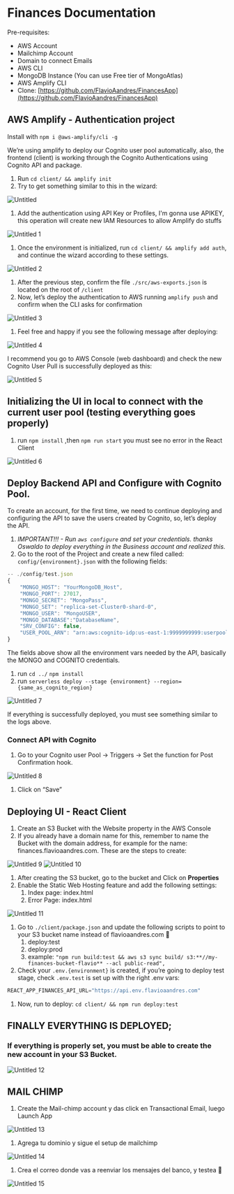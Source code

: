 # Finances Documentation

Pre-requisites: 

- AWS Account
- Mailchimp Account
- Domain to connect Emails
- AWS CLI
- MongoDB Instance (You can use Free tier of MongoAtlas)
- AWS Amplify CLI
- Clone: [https://github.com/FlavioAandres/FinancesApp](https://github.com/FlavioAandres/FinancesApp)

## AWS Amplify - Authentication project

Install with `npm i @aws-amplify/cli -g`

We’re using amplify to deploy our Cognito user pool automatically, also, the frontend (client) is working through the Cognito Authentications using Cognito API and package. 

1. Run `cd client/ && amplify init`
2. Try to get something similar to this in the wizard: 

![Untitled](https://user-images.githubusercontent.com/42990423/196822867-912fced4-f722-44b2-8a6c-eccb9a81a4ec.png)


1. Add the authentication using API Key or Profiles, I'm gonna use APIKEY, this operation will create new IAM Resources to allow Amplify do stuffs 

![Untitled 1](https://user-images.githubusercontent.com/42990423/196822833-d25181c6-d754-4b93-aeff-aed97302e482.png)

1. Once the environment is initialized, run `cd client/ && amplify add auth`, and continue the wizard according to these settings. 


![Untitled 2](https://user-images.githubusercontent.com/42990423/196822837-fa3f531d-082f-4c10-8c77-7e5f7c84df5a.png)

1. After the previous step, confirm the file `./src/aws-exports.json` is located on the root of `/client`
2. Now, let’s deploy the authentication to AWS running `amplify push` and confirm when the CLI asks for confirmation

![Untitled 3](https://user-images.githubusercontent.com/42990423/196822839-eccf7fff-a39a-4521-854c-4436c44d728d.png)
1. Feel free and happy if you see the following message after deploying: 

![Untitled 4](https://user-images.githubusercontent.com/42990423/196822841-7851d422-f9e9-4d12-b64e-8db1f269bc27.png)

I recommend you go to AWS Console (web dashboard) and check the new Cognito User Pull is successfully deployed as this: 

![Untitled 5](https://user-images.githubusercontent.com/42990423/196822843-c92a57f9-d669-41bf-9b6f-e3c0b266a611.png)

## Initializing the UI in local to connect with the current user pool (testing everything goes properly)

1. run `npm install` ,then `npm run start` you must see no error in the React Client 

![Untitled 6](https://user-images.githubusercontent.com/42990423/196822844-0fda3f62-8f1d-44d2-8281-bb1a59bb412c.png)

## Deploy Backend API and Configure with Cognito Pool.

To create an account, for the first time, we need to continue deploying and configuring the API to save the users created by Cognito, so, let’s deploy the API. 

1. **IMPORTANT!!! - Run `aws configure` *and set your credentials.** thanks Oswaldo to deploy everything in the Business account and realized this.* 
2. Go to the root of the Project and create a new filed called: `config/{environment}.json` with the following fields: 

```jsx
-- ./config/test.json
{
    "MONGO_HOST": "YourMongoDB_Host",
    "MONGO_PORT": 27017,
    "MONGO_SECRET": "MongoPass",
    "MONGO_SET": "replica-set-Cluster0-shard-0",
    "MONGO_USER": "MongoUSER",
    "MONGO_DATABASE":"DatabaseName",
    "SRV_CONFIG": false,
    "USER_POOL_ARN": "arn:aws:cognito-idp:us-east-1:9999999999:userpool/us-west-1_632zAiS9C"
}
```

The fields above show all the environment vars needed by the API, basically the MONGO and COGNITO credentials. 

1. run `cd ../` `npm install`
2. run `serverless deploy --stage {environment} --region={same_as_cognito_region}`

![Untitled 7](https://user-images.githubusercontent.com/42990423/196822847-d9619ac8-fa90-4654-bff8-2f623ff98f6e.png)

If everything is successfully deployed, you must see something similar to the logs above. 

### Connect API with Cognito

1. Go to your Cognito user Pool → Triggers → Set the function for Post Confirmation hook. 

![Untitled 8](https://user-images.githubusercontent.com/42990423/196822850-ab1e8894-18a8-4679-ba63-0ef8974d77d7.png)

1. Click on “Save”

## Deploying UI - React Client

1. Create an S3 Bucket with the Website property in the AWS Console
2. If you already have a domain name for this, remember to name the Bucket with the domain address, for example for the name: finances.flavioaandres.com. These are the steps to create: 

![Untitled 9](https://user-images.githubusercontent.com/42990423/196822852-05645ca9-82b7-4478-b4f7-01e7e9ea0b6f.png)
![Untitled 10](https://user-images.githubusercontent.com/42990423/196822854-9db85007-a05d-4aa4-88a3-5964613fb1b3.png)

1. After creating the S3 bucket, go to the bucket and Click on **Properties** 
2. Enable the Static Web Hosting feature and add the following settings: 
    1. Index page: index.html 
    2. Error Page: index.html


![Untitled 11](https://user-images.githubusercontent.com/42990423/196822855-652f958c-223c-48be-977d-ad443867c636.png)

1. Go to `./client/package.json` and update the following scripts to point to your S3 bucket name instead of flavioaandres.com 🙂
    1. deploy:test
    2. deploy:prod
    3. example: `"npm run build:test && aws s3 sync build/ s3:**//my-finances-bucket-flavio** --acl public-read",`
2. Check your `.env.{environment}` is created, if you’re going to deploy test stage, check `.env.test` is set up with the right .env vars: 

```jsx
REACT_APP_FINANCES_API_URL="https://api.env.flavioaandres.com"
```

1. Now, run to deploy: `cd client/ && npm run deploy:test`

## FINALLY EVERYTHING IS DEPLOYED;

### If everything is properly set, you must be able to create the new account in your S3 Bucket.

![Untitled 12](https://user-images.githubusercontent.com/42990423/196822856-092ab97a-55ec-4660-ae9c-621fe57e6162.png)

## MAIL CHIMP

1. Create the Mail-chimp account y das click en Transactional Email, luego Launch App 

![Untitled 13](https://user-images.githubusercontent.com/42990423/196822858-c430ee5e-114d-40c9-90e4-1b0ddc6100bd.png)

1. Agrega tu dominio y sigue el setup de mailchimp 

![Untitled 14](https://user-images.githubusercontent.com/42990423/196822860-3183966f-e4ec-4aa0-a435-13d9e4a1c20e.png)

1. Crea el correo donde vas a reenviar los mensajes del banco, y testea 🙂

![Untitled 15](https://user-images.githubusercontent.com/42990423/196822865-67e9b56c-57ba-4489-b92a-f525c507d3e8.png)